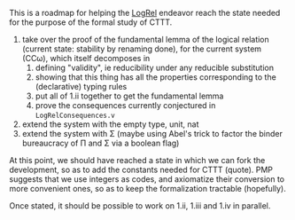 This is a roadmap for helping the [LogRel](https://github.com/CoqHott/logrel-mltt/) endeavor reach the state needed for the purpose of the formal study of CTTT.

1. take over the proof of the fundamental lemma of the logical relation (current state: stability by renaming done), for the current system (CCω), which itself decomposes in
    1. defining "validity", ie reducibility under any reducible substitution
    2. showing that this thing has all the properties corresponding to the (declarative) typing rules
    3. put all of 1.ii together to get the fundamental lemma
    4. prove the consequences currently conjectured in `LogRelConsequences.v`
3. extend the system with the empty type, unit, nat
4. extend the system with Σ (maybe using Abel's trick to factor the binder bureaucracy of Π and Σ via a boolean flag)

At this point, we should have reached a state in which we can fork the development, so as to add the constants needed for CTTT (quote). 
PMP suggests that we use integers as codes, and axiomatize their conversion to more convenient ones, so as to keep the formalization tractable (hopefully).

Once stated, it should be possible to work on 1.ii, 1.iii and 1.iv in parallel.
